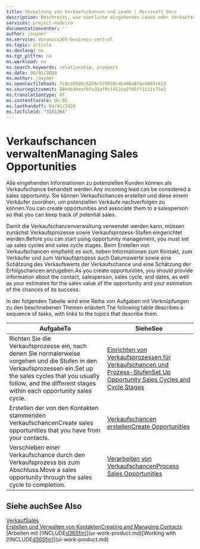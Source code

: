```yaml
---
title: Verwaltung von Verkaufschancen und Leads | Microsoft Docs
description: Beschreibt, wie sämtliche eingehenden Leads oder Verkaufschancen in Business Central verwaltet werden und verknüpft die Verkaufschance mit einem Vertriebsmitarbeiter, um die potenziellen Verkäufe nachverfolgen zu können.
services: project-madeira
documentationcenter: ''
author: jswymer
ms.service: dynamics365-business-central
ms.topic: article
ms.devlang: na
ms.tgt_pltfrm: na
ms.workload: na
ms.search.keywords: relationship, prospect
ms.date: 04/01/2020
ms.author: jswymer
ms.openlocfilehash: 7c8ca5500c6209c579939cdb408a8f6ed685c612
ms.sourcegitcommit: 88e4b30eaf6fa32af0c1452ce2f85ff1111c75e2
ms.translationtype: HT
ms.contentlocale: de-DE
ms.lasthandoff: 04/01/2020
ms.locfileid: "3181364"
---
```

# <a name="managing-sales-opportunities"></a><span data-ttu-id="68992-103">Verkaufschancen verwalten</span><span class="sxs-lookup"><span data-stu-id="68992-103">Managing Sales Opportunities</span></span>
<span data-ttu-id="68992-104">Alle eingehenden Informationen zu potenziellen Kunden können als Verkaufschance behandelt werden.</span><span class="sxs-lookup"><span data-stu-id="68992-104">Any incoming lead can be considered a sales opportunity.</span></span> <span data-ttu-id="68992-105">Sie können Verkaufschancen erstellen und diese einem Verkäufer zuordnen, um potenziellen Verkäufe nachverfolgen zu können.</span><span class="sxs-lookup"><span data-stu-id="68992-105">You can create opportunities and associate them to a salesperson so that you can keep track of potential sales.</span></span>

<span data-ttu-id="68992-106">Damit die Verkaufschancenverwaltung verwendet werden kann, müssen zunächst Verkaufsprozesse sowie Verkaufsprozess-Stufen eingerichtet werden.</span><span class="sxs-lookup"><span data-stu-id="68992-106">Before you can start using opportunity management, you must set up sales cycles and sales cycle stages.</span></span> <span data-ttu-id="68992-107">Beim Erstellen von Verkaufschancen empfiehlt es sich, neben Informationen zum Kontakt, zum Verkäufer und zum Verkaufsprozess auch Datumswerte sowie eine Schätzung des Verkaufswerts der Verkaufschance und eine Schätzung der Erfolgschancen anzugeben.</span><span class="sxs-lookup"><span data-stu-id="68992-107">As you create opportunities, you should provide information about the contact, salesperson, sales cycle, and dates, as well as your estimates for the sales value of the opportunity and your estimation of the chances of its success.</span></span>

<span data-ttu-id="68992-108">In der folgenden Tabelle wird eine Reihe von Aufgaben mit Verknüpfungen zu den beschriebenen Themen erläutert.</span><span class="sxs-lookup"><span data-stu-id="68992-108">The following table describes a sequence of tasks, with links to the topics that describe them.</span></span>

| <span data-ttu-id="68992-109">Aufgabe</span><span class="sxs-lookup"><span data-stu-id="68992-109">To</span></span> | <span data-ttu-id="68992-110">Siehe</span><span class="sxs-lookup"><span data-stu-id="68992-110">See</span></span> |
| --- | --- |
| <span data-ttu-id="68992-111">Richten Sie die Verkaufsprozesse ein, nach denen Sie normalerweise vorgehen und die Stufen in den Verkaufsprozessen ein.</span><span class="sxs-lookup"><span data-stu-id="68992-111">Set up the sales cycles that you usually follow, and the different stages within each opportunity sales cycle.</span></span> |[<span data-ttu-id="68992-112">Einrichten von Verkaufsprozessen für Verkaufschancen und Prozess-Stufen</span><span class="sxs-lookup"><span data-stu-id="68992-112">Set Up Opportunity Sales Cycles and Cycle Stages</span></span>](marketing-how-setup-opportunity-sales-cycles-stages.md) |
| <span data-ttu-id="68992-113">Erstellen der von den Kontakten stammenden Verkaufschancen</span><span class="sxs-lookup"><span data-stu-id="68992-113">Create sales opportunities that you have from your contacts.</span></span> |[<span data-ttu-id="68992-114">Verkaufschancen erstellen</span><span class="sxs-lookup"><span data-stu-id="68992-114">Create Opportunities</span></span>](marketing-how-create-opportunities.md) |
| <span data-ttu-id="68992-115">Verschieben einer Verkaufschance durch den Verkaufsprozess bis zum Abschluss.</span><span class="sxs-lookup"><span data-stu-id="68992-115">Move a sales opportunity through the sales cycle to completion.</span></span> |[<span data-ttu-id="68992-116">Verarbeiten von Verkaufschancen</span><span class="sxs-lookup"><span data-stu-id="68992-116">Process Sales Opportunities</span></span>](marketing-processing-sales-opportunities.md) |

## <a name="see-also"></a><span data-ttu-id="68992-117">Siehe auch</span><span class="sxs-lookup"><span data-stu-id="68992-117">See Also</span></span>
[<span data-ttu-id="68992-118">Verkauf</span><span class="sxs-lookup"><span data-stu-id="68992-118">Sales</span></span>](sales-manage-sales.md)  
[<span data-ttu-id="68992-119">Erstellen und Verwalten von Kontakten</span><span class="sxs-lookup"><span data-stu-id="68992-119">Creating and Managing Contacts</span></span>](marketing-contacts.md)  
<span data-ttu-id="68992-120">[Arbeiten mit [!INCLUDE[d365fin](includes/d365fin_md.md)]](ui-work-product.md)</span><span class="sxs-lookup"><span data-stu-id="68992-120">[Working with [!INCLUDE[d365fin](includes/d365fin_md.md)]](ui-work-product.md)</span></span>
